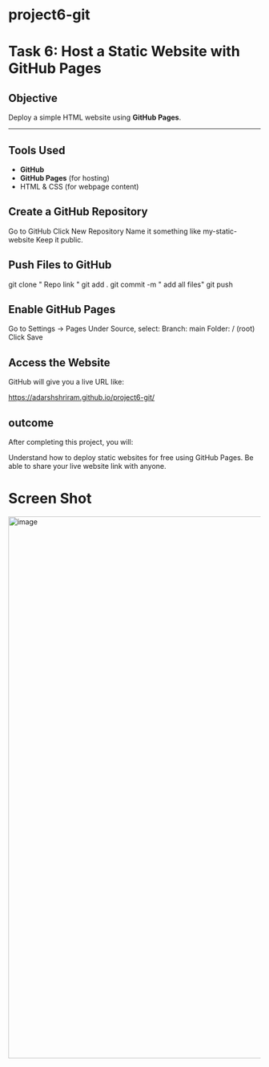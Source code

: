 # project6-git



# Task 6: Host a Static Website with GitHub Pages

## Objective
Deploy a simple HTML website using **GitHub Pages**.

---

## Tools Used
- **GitHub**
- **GitHub Pages** (for hosting)
- HTML & CSS (for webpage content)

## Create a GitHub Repository

Go to GitHub
Click New Repository
Name it something like my-static-website
Keep it public.

## Push Files to GitHub

git clone " Repo link "
git add .
git commit -m " add all files"
git push

## Enable GitHub Pages

Go to Settings → Pages
Under Source, select:
    Branch: main
    Folder: / (root)
Click Save

## Access the Website

GitHub will give you a live URL like:

https://adarshshriram.github.io/project6-git/


## outcome

After completing this project, you will:

Understand how to deploy static websites for free using GitHub Pages.
Be able to share your live website link with anyone.

# Screen Shot

<img width="1920" height="1080" alt="image" src="https://github.com/user-attachments/assets/b038fc35-11fe-4fb9-8d0a-7ecf9c0fb03c" />

